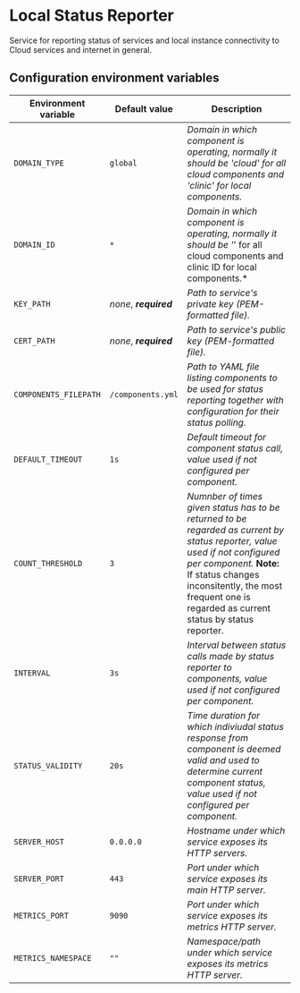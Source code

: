 # Local Status Reporter

Service for reporting status of services and local instance connectivity to Cloud services and internet in general.

## Configuration environment variables
Environment variable | Default value | Description
------------ | ------------- | -------------
`DOMAIN_TYPE` | `global` | *Domain in which component is operating, normally it should be 'cloud' for all cloud components and 'clinic' for local components.*
`DOMAIN_ID` | `*` |  *Domain in which component is operating, normally it should be '*' for all cloud components and clinic ID for local components.*
`KEY_PATH` | *none*, ***required*** | *Path to service's private key (PEM-formatted file).*
`CERT_PATH` | *none*, ***required*** | *Path to service's public key (PEM-formatted file).*
`COMPONENTS_FILEPATH` | `/components.yml` | *Path to YAML file listing components to be used for status reporting together with configuration for their status polling.*
`DEFAULT_TIMEOUT` | `1s` | *Default timeout for component status call, value used if not configured per component.*
`COUNT_THRESHOLD` | `3` | *Numnber of times given status has to be returned to be regarded as current by status reporter, value used if not configured per component.* **Note:** If status changes inconsitently, the most frequent one is regarded as current status by status reporter.
`INTERVAL` | `3s` | *Interval between status calls made by status reporter to components, value used if not configured per component.*
`STATUS_VALIDITY` | `20s` | *Time duration for which indiviudal status response from component is deemed valid and used to determine current component status, value used if not configured per component.*
`SERVER_HOST` | `0.0.0.0` | *Hostname under which service exposes its HTTP servers.*
`SERVER_PORT` | `443` | *Port under which service exposes its main HTTP server.*
`METRICS_PORT` | `9090` | *Port under which service exposes its metrics HTTP server.*
`METRICS_NAMESPACE` | `""` | *Namespace/path under which service exposes its metrics HTTP server.*
